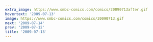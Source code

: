```yaml
---
extra_image: https://www.smbc-comics.com/comics/20090713after.gif
hovertext: '2009-07-13'
image: https://www.smbc-comics.com/comics/20090713.gif
next: '2009-07-14'
prev: '2009-07-12'
title: '2009-07-13'
---
```

